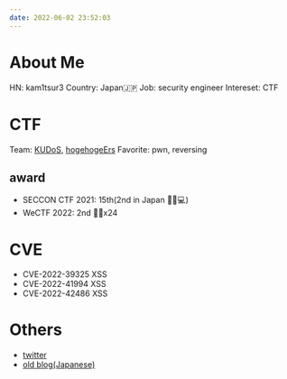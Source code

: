 ```yaml
---
date: 2022-06-02 23:52:03
---
```

# About Me
HN: kam1tsur3
Country: Japan🇯🇵
Job: security engineer
Intereset: CTF 

# CTF
Team: [KUDoS](https://ctftime.org/team/71813), [hogehogeErs](https://ctftime.org/team/192122)
Favorite: pwn, reversing

## award
* SECCON CTF 2021: 15th(2nd in Japan 🥈👀💻)
* WeCTF 2022: 2nd 🥈🥤x24

# CVE
* CVE-2022-39325 XSS
* CVE-2022-41994 XSS
* CVE-2022-42486 XSS

# Others
* [twitter](https://twitter.com/kam1tsur3)  
* [old blog(Japanese)](https://kam1tsur3.hatenablog.com/)
